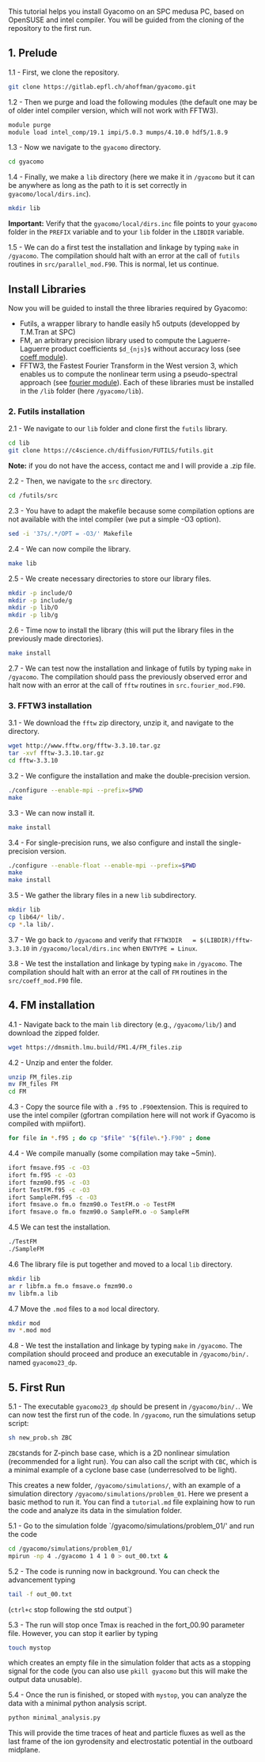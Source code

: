 This tutorial helps you install Gyacomo on an SPC medusa PC, based on OpenSUSE and intel compiler. You will be guided from the cloning of the repository to the first run.

## 1. Prelude
1.1 - First, we clone the repository.
```bash
git clone https://gitlab.epfl.ch/ahoffman/gyacomo.git
```

1.2 - Then we purge and load the following modules (the default one may be of older intel compiler version, which will not work with FFTW3).
```bash
module purge
module load intel_comp/19.1 impi/5.0.3 mumps/4.10.0 hdf5/1.8.9
```

1.3 - Now we navigate to the `gyacomo` directory.
```bash
cd gyacomo
```

1.4 - Finally, we make a `lib` directory (here we make it in `/gyacomo` but it can be anywhere as long as the path to it is set correctly in `gyacomo/local/dirs.inc`).
```bash
mkdir lib
```
**Important:** Verify that the `gyacomo/local/dirs.inc` file points to your `gyacomo` folder in the `PREFIX` variable and to your `lib` folder in the `LIBDIR` variable.

1.5 - We can do a first test the installation and linkage by typing `make` in `/gyacomo`. The compilation should halt with an error at the call of `futils` routines in `src/parallel_mod.F90`. This is normal, let us continue.

## Install Libraries
Now you will be guided to install the three libraries required by Gyacomo:
- Futils, a wrapper library to handle easily h5 outputs (developped by T.M.Tran at SPC)
- FM, an arbitrary precision library used to compute the Laguerre-Laguerre product coefficients `$d_{njs}$` without accuracy loss (see [coeff module](Sources/coeff)).
- FFTW3, the Fastest Fourier Transform in the West version 3, which enables us to compute the nonlinear term using a pseudo-spectral approach (see [fourier module](Sources/fourier)).
Each of these libraries must be installed in the `/lib` folder (here `/gyacomo/lib`).

### 2. Futils installation
2.1 - We navigate to our `lib` folder and clone first the `futils` library.
```bash
cd lib
git clone https://c4science.ch/diffusion/FUTILS/futils.git
```
**Note:** if you do not have the access, contact me and I will provide a .zip file.

2.2 - Then, we navigate to the `src` directory.
```bash
cd /futils/src
```

2.3 - You have to adapt the makefile because some compilation options are not available with the intel compiler (we put a simple -O3 option).
```bash
sed -i '37s/.*/OPT = -O3/' Makefile
```

2.4 - We can now compile the library.
```bash
make lib
```

2.5 - We create necessary directories to store our library files.
```bash
mkdir -p include/O
mkdir -p include/g
mkdir -p lib/O
mkdir -p lib/g
```

2.6 - Time now to install the library (this will put the library files in the previously made directories).
```bash
make install
```

2.7 - We can test now the installation and linkage of futils by typing `make` in `/gyacomo`. The compilation should pass the previously observed error and halt now with an error at the call of `fftw` routines in `src.fourier_mod.F90`.

### 3. FFTW3 installation
3.1 - We download the `fftw` zip directory, unzip it, and navigate to the directory.
```bash
wget http://www.fftw.org/fftw-3.3.10.tar.gz
tar -xvf fftw-3.3.10.tar.gz
cd fftw-3.3.10
```

3.2 - We configure the installation and make the double-precision version.
```bash
./configure --enable-mpi --prefix=$PWD
make
```

3.3 -  We can now install it.
```bash
make install
```

3.4 - For single-precision runs, we also configure and install the single-precision version.
```bash
./configure --enable-float --enable-mpi --prefix=$PWD
make
make install
```

3.5 - We gather the library files in a new `lib` subdirectory.
```bash
mkdir lib
cp lib64/* lib/.
cp *.la lib/.
```

3.7 - We go back to `/gyacomo` and verify that `FFTW3DIR   = $(LIBDIR)/fftw-3.3.10` in `/gyacomo/local/dirs.inc` when `ENVTYPE = Linux`.

3.8 - We test the installation and linkage by typing `make` in `/gyacomo`. The compilation should halt with an error at the call of `FM` routines in the `src/coeff_mod.F90` file.

## 4. FM installation
4.1 - Navigate back to the main `lib` directory (e.g., `/gyacomo/lib/`) and download the zipped folder.
```bash
wget https://dmsmith.lmu.build/FM1.4/FM_files.zip
```

4.2 - Unzip and enter the folder.
```bash
unzip FM_files.zip
mv FM_files FM
cd FM
```

4.3 - Copy the source file with a `.f95` to `.F90`extension. This is required to use the intel compiler (gfortran compilation here will not work if Gyacomo is compiled with mpiifort).
```bash
for file in *.f95 ; do cp "$file" "${file%.*}.F90" ; done
```

4.4 - We compile manually (some compilation may take ~5min).
```bash
ifort fmsave.f95 -c -O3
ifort fm.f95 -c -O3
ifort fmzm90.f95 -c -O3
ifort TestFM.f95 -c -O3
ifort SampleFM.f95 -c -O3
ifort fmsave.o fm.o fmzm90.o TestFM.o -o TestFM
ifort fmsave.o fm.o fmzm90.o SampleFM.o -o SampleFM
```

4.5 We can test the installation.
```bash
./TestFM
./SampleFM
```

4.6 The library file is put together and moved to a local `lib` directory.
```bash
mkdir lib
ar r libfm.a fm.o fmsave.o fmzm90.o
mv libfm.a lib
```

4.7 Move the `.mod` files to a `mod` local directory.
```bash
mkdir mod
mv *.mod mod
```

4.8 - We test the installation and linkage by typing `make` in `/gyacomo`. The compilation should proceed and produce an executable in `/gyacomo/bin/.` named `gyacomo23_dp`.

## 5. First Run
5.1 - The executable `gyacomo23_dp` should be present in `/gyacomo/bin/.`. We can now test the first run of the code. In `/gyacomo`, run the simulations setup script:
```bash
sh new_prob.sh ZBC
```
`ZBC`stands for Z-pinch base case, which is a 2D nonlinear simulation (recommended for a light run). You can also call the script with `CBC`, which is a minimal example of a cyclone base case (underresolved to be light).

This creates a new folder, `/gyacomo/simulations/`, with an example of a simulation directory `/gyacomo/simulations/problem_01`. Here we present a basic method to run it. You can find a `tutorial.md` file explaining how to run the code and analyze its data in the simulation folder.

5.1 - Go to the simulation folde `/gyacomo/simulations/problem_01/' and run the code
```bash
cd /gyacomo/simulations/problem_01/
mpirun -np 4 ./gyacomo 1 4 1 0 > out_00.txt &
```

5.2 - The code is running now in background. You can check the advancement typing
```bash
tail -f out_00.txt
```
(`ctrl+c` stop following the std output`)

5.3 - The run will stop once Tmax is reached in the fort_00.90 parameter file. However, you can stop it earlier by typing
```bash
touch mystop
````
which creates an empty file in the simulation folder that acts as a stopping signal for the code (you can also use `pkill gyacomo` but this will make the output data unusable).

5.4 - Once the run is finished, or stoped with `mystop`, you can analyze the data with a minimal python analysis script.
```bash
python minimal_analysis.py
```
This will provide the time traces of heat and particle fluxes as well as the last frame of the ion gyrodensity and electrostatic potential in the outboard midplane.